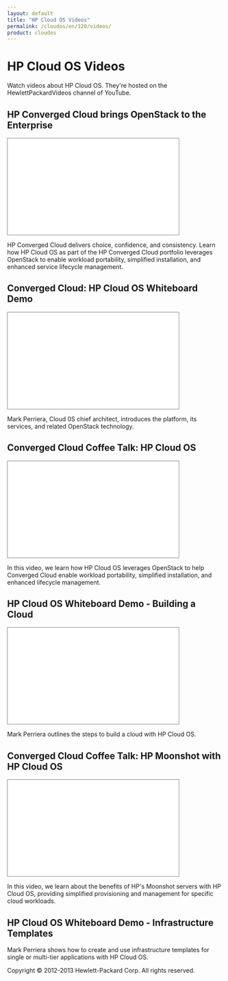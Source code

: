 ```yaml
---
layout: default
title: "HP Cloud OS Videos"
permalink: /cloudos/en/120/videos/
product: cloudos
---
```


# HP Cloud OS Videos

Watch videos about HP Cloud OS. They're hosted on the HewlettPackardVideos channel of YouTube.

## HP Converged Cloud brings OpenStack to the Enterprise

<iframe style="border: 1px solid gray;" width="400" height="225" src="//www.youtube.com/embed/HrhFmRgKYEA?rel=0" frameborder="0" allowfullscreen="true"></iframe>

HP Converged Cloud delivers choice, confidence, and consistency. Learn how HP Cloud OS as part of the HP Converged Cloud portfolio leverages OpenStack to enable workload portability, simplified installation, and enhanced service lifecycle management.
						
## Converged Cloud: HP Cloud OS Whiteboard Demo

<iframe style="border: 1px solid gray;" width="400" height="225" src="//www.youtube.com/embed/Ba2wMPU5tpk" frameborder="0" allowfullscreen="true"></iframe>

Mark Perriera, Cloud 0S chief architect, introduces the platform, its services, and related OpenStack technology.

## Converged Cloud Coffee Talk: HP Cloud OS

<iframe style="border: 1px solid gray;" width="400" height="225" src="//www.youtube.com/embed/XnUqB7V_j8Q?rel=0" frameborder="0" allowfullscreen="true"></iframe>

In this video, we learn how HP Cloud OS leverages OpenStack to help Converged Cloud enable workload portability, simplified installation, and enhanced lifecycle management.

## HP Cloud OS Whiteboard Demo - Building a Cloud

<iframe style="border: 1px solid gray;" width="400" height="225" src="//www.youtube.com/embed/KBV9TnE2it0" frameborder="0" allowfullscreen="true"></iframe>

Mark Perriera outlines the steps to build a cloud with HP Cloud OS.

## Converged Cloud Coffee Talk: HP Moonshot with HP Cloud OS

<iframe style="border: 1px solid gray;" width="400" height="225" src="//www.youtube.com/embed/NriyVYHqYQk?rel=0" frameborder="0" allowfullscreen="true"></iframe>

In this video, we learn about the benefits of HP's Moonshot servers with HP Cloud OS, providing simplified provisioning and management for specific cloud workloads.</p>

## HP Cloud OS Whiteboard Demo - Infrastructure Templates

Mark Perriera shows how to create and use infrastructure templates for single or multi-tier applications with HP Cloud OS. 

Copyright &copy; 2012-2013 Hewlett-Packard Corp. All rights reserved.
